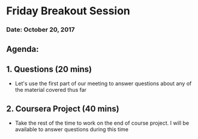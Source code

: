 # Friday Breakout Session
### Date: October 20, 2017

## Agenda:


## 1. Questions (20 mins)
- Let's use the first part of our meeting to answer questions about any of the material covered thus far

## 2. Coursera Project (40 mins)
- Take the rest of the time to work on the end of course project.  I will be available to answer questions during this time
